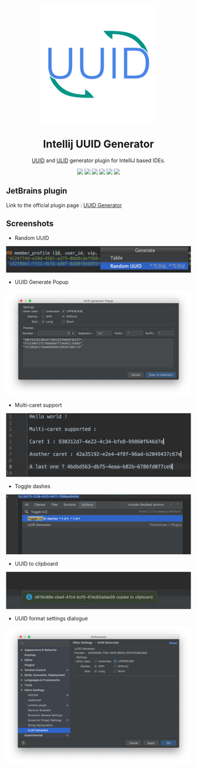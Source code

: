 <div align="center">
    <a href="https://plugins.jetbrains.com/plugin/8320-uuid-generator">
        <img src="./src/main/resources/META-INF/pluginIcon.svg" width="320" height="320" alt="logo"></img>
    </a>
</div>
<h1 align="center">Intellij UUID Generator</h1>
<p align="center"><a href="https://tools.ietf.org/html/rfc4122">UUID</a> and <a href="https://github.com/ulid/spec">ULID</a> generator plugin for IntelliJ based IDEs.</p>

<p align="center">
    <a href="https://github.com/leomillon/uuid-generator-plugin/actions?query=workflow%3A%22Build+branch%22+branch%3Amaster"><img src="https://github.com/leomillon/uuid-generator-plugin/workflows/Build%20branch/badge.svg?branch=master"></a>
    <a href="https://github.com/leomillon/uuid-generator-plugin/releases"><img src="https://img.shields.io/github/release/leomillon/uuid-generator-plugin/all.svg"></a>
    <a href="https://github.com/leomillon/uuid-generator-plugin/blob/master/LICENSE.md"><img src="https://img.shields.io/github/license/leomillon/uuid-generator-plugin.svg"></a>
    <a href="https://plugins.jetbrains.com/plugin/8320-uuid-generator"><img src="https://img.shields.io/jetbrains/plugin/v/8320-uuid-generator.svg"></a>
    <a href="https://plugins.jetbrains.com/plugin/8320-uuid-generator"><img src="https://img.shields.io/jetbrains/plugin/r/stars/8320"></a>
    <a href="https://plugins.jetbrains.com/plugin/8320-uuid-generator"><img src="https://img.shields.io/jetbrains/plugin/d/8320-uuid-generator.svg"></a>
</p>

## JetBrains plugin

Link to the official plugin page : [UUID Generator](https://plugins.jetbrains.com/plugin/8320-uuid-generator)

## Screenshots

* Random UUID

![](./screenshots/generate_random_uuid.png)

* UUID Generate Popup

![](./screenshots/generate_popup.png)

* Multi-caret support

![](./screenshots/multi_caret_support.png)

* Toggle dashes

![](./screenshots/toggle_dashes.png)

* UUID to clipboard

![](./screenshots/uuid_to_clipboard.jpg)

* UUID format settings dialogue

![](./screenshots/uuid_settings_dialogue.png)
